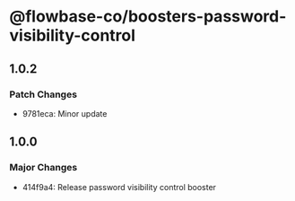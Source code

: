 # @flowbase-co/boosters-password-visibility-control

## 1.0.2

### Patch Changes

- 9781eca: Minor update

## 1.0.0

### Major Changes

- 414f9a4: Release password visibility control booster
